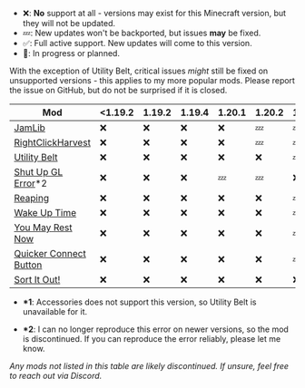 - ❌: **No** support at all - versions may exist for this Minecraft version, but
  they will not be updated.
- 💤: New updates won't be backported, but issues **may** be fixed.
- ✅: Full active support. New updates will come to this version.
- 🚧: In progress or planned.

With the exception of Utility Belt, critical issues _might_ still be fixed on
unsupported versions - this applies to my more popular mods. Please report the
issue on GitHub, but do not be surprised if it is closed.

| Mod                                                                                | <1.19.2 | 1.19.2 | 1.19.4 | 1.20.1 | 1.20.2 | 1.20.4 | 1.20.6 | 1.21/1.21.1 | 1.21.2/1.21.3 | 1.21.4 |
| ---------------------------------------------------------------------------------- | ------- | ------ | ------ | ------ | ------ | ------ | ------ | ------ | ------ | ------ |
| [JamLib](https://github.com/JamCoreModding/jamlib)                                 | ❌      | ❌     | ❌     | ❌     | 💤     | 💤     | 💤     | ✅     | ✅     | ✅     |
| [RightClickHarvest](https://github.com/JamCoreModding/right-click-harvest)         | ❌      | ❌     | ❌     | ❌     | 💤     | 💤     | 💤     | ✅     | ✅     | ✅     |
| [Utility Belt](https://github.com/JamCoreModding/utility-belt)                     | ❌      | ❌     | ❌     | ❌     | ❌     | 💤     | 💤     | ✅     | ❌\*1  | ✅     |
| [Shut Up GL Error](https://github.com/JamCoreModding/shut-up-gl-error)\*2          | ❌      | ❌     | ❌     | 💤     | 💤     | ❌     | ❌     | ❌     | ❌     | ❌     |
| [Reaping](https://github.com/JamCoreModding/reaping)                               | ❌      | ❌     | ❌     | ❌     | ❌     | 💤     | 💤     | ✅     | 🚧     | 🚧     |
| [Wake Up Time](https://github.com/JamCoreModding/wake-up-time)                     | ❌      | ❌     | ❌     | ❌     | ❌     | 💤     | 💤     | ✅     | 🚧     | 🚧     |
| [You May Rest Now](https://github.com/JamCoreModding/you-may-rest-now)             | ❌      | ❌     | ❌     | ❌     | ❌     | 💤     | 💤     | ✅     | 🚧     | 🚧     |
| [Quicker Connect Button](https://github.com/JamCoreModding/quicker-connect-button) | ❌      | ❌     | ❌     | ❌     | ❌     | 💤     | 💤     | ✅     | 🚧     | 🚧     |
| [Sort It Out!](https://github.com/JamCoreModding/sort-it-out) | ❌      | ❌     | ❌     | ❌     | ❌     | ❌     | ❌     | 🚧     | ✅     | ✅     |

- **\*1**: Accessories does not support this version, so Utility Belt is unavailable for it.

- **\*2**: I can no longer reproduce this error on newer versions, so the mod is
discontinued. If you can reproduce the error reliably, please let me know.

_Any mods not listed in this table are likely discontinued. If unsure, feel free
to reach out via Discord._
